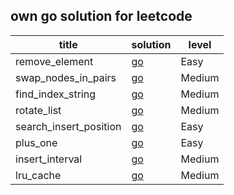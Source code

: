 ## own go solution for leetcode

  | title                  | solution                                                 | level  |
  |------------------------|----------------------------------------------------------|--------|
  | remove_element         | [go](./remove_element/remove_element.go)                 | Easy   |
  | swap_nodes_in_pairs    | [go](./swap_nodes_in_pairs/swap_nodes_in_pairs.go)       | Medium |
  | find_index_string      | [go](./find_index_string/find_index__string.go)          | Medium |
  | rotate_list            | [go](./rotate_list/rotate_list.go)                       | Medium |
  | search_insert_position | [go](./search_insert_position/search_insert_position.go) | Easy   |
  | plus_one               | [go](./plus_one/plus_one.go)                             | Easy   |
  | insert_interval        | [go](./insert_interval/insert_interval.go)               | Medium |
  | lru_cache              | [go](./lru_cache/lru_cache.go)                           | Medium |
